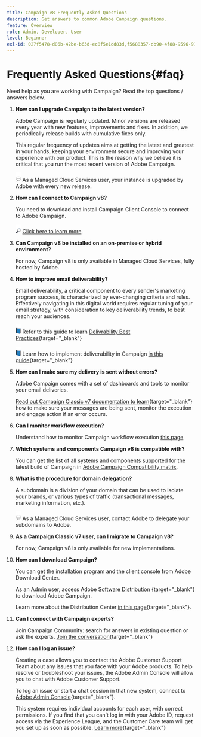 ```yaml
---
title: Campaign v8 Frequently Asked Questions
description: Get answers to common Adobe Campaign questions.
feature: Overview
role: Admin, Developer, User
level: Beginner
exl-id: 027f5478-d86b-42be-b63d-ec8f5e1dd83d,f5688357-db90-4f88-9596-91e9d0a20d75
---
```

# Frequently Asked Questions{#faq}

Need help as you are working with Campaign? Read the top questions / answers below.

1. **How can I upgrade Campaign to the latest version?**

    Adobe Campaign is regularly updated. Minor versions are released every year with new features, improvements and fixes. In addition, we periodically release builds with cumulative fixes only.

    This regular frequency of updates aims at getting the latest and greatest in your hands, keeping your environment secure and improving your experience with our product. This is the reason why we believe it is critical that you run the most recent version of Adobe Campaign. 

    ![](../assets/do-not-localize/speech.png)  As a Managed Cloud Services user, your instance is upgraded by Adobe with every new release. 

1. **How can I connect to Campaign v8?**

    You need to download and install Campaign Client Console to connect to Adobe Campaign.

    ![](../assets/do-not-localize/glass.png) [Click here to learn more](connect.md).

1. **Can Campaign v8 be installed on an on-premise or hybrid environment?**

    For now, Campaign v8 is only available in Managed Cloud Services, fully hosted by Adobe.

1. **How to improve email deliverability?**

    Email deliverability, a critical component to every sender's marketing program success, is characterized by ever-changing criteria and rules. Effectively navigating in this digital world requires regular tuning of your email strategy, with consideration to key deliverability trends, to best reach your audiences.

   ![](../assets/do-not-localize/book.png) Refer to this guide to learn [Delivrability Best Practices](https://experienceleague.adobe.com/docs/deliverability-learn/deliverability-best-practice-guide/introduction.html){target="_blank"}

   ![](../assets/do-not-localize/book.png) Learn how to implement deliverability in Campaign [in this guide](https://experienceleague.adobe.com/docs/deliverability-learn/deliverability-best-practice-guide/additional-resources/general-resources.html){target="_blank"}

1. **How can I make sure my delivery is sent without errors?**

    Adobe Campaign comes with a set of dashboards and tools to monitor your email deliveries.

    [Read out Campaign Classic v7 documentation to learn](https://experienceleague.adobe.com/docs/campaign-classic/using/sending-messages/monitoring-deliveries/about-delivery-monitoring.html){target="_blank"} how to make sure your messages are being sent, monitor the execution and engage action if an error occurs.
    
1. **Can I monitor workflow execution?**

   Understand how to monitor Campaign workflow execution [this page](https://experienceleague.adobe.com/docs/campaign/automation/workflows/executing-a-workflow/start-a-workflow.html)

1. **Which systems and components Campaign v8 is compatible with?**

    You can get the list of all systems and components supported for the latest build of Campaign in [Adobe Campaign Compatibility matrix](compatibility-matrix.md).

1. **What is the procedure for domain delegation?**

    A subdomain is a division of your domain that can be used to isolate your brands, or various types of traffic (transactional messages, marketing information, etc.).
    
    ![](../assets/do-not-localize/speech.png)  As a Managed Cloud Services user, contact Adobe to delegate your subdomains to Adobe.

1. **As a Campaign Classic v7 user, can I migrate to Campaign v8?**

    For now, Campaign v8 is only available for new implementations.

1. **How can I download Campaign?**

    You can get the installation program and the client console from Adobe Download Center.
    
    As an Admin user, access Adobe [Software Distribution](https://experience.adobe.com/#/downloads/content/software-distribution/en/campaign.html) {target="_blank"} to download Adobe Campaign.
    
    Learn more about the Distribution Center [in this page](https://experienceleague.adobe.com/docs/experience-cloud/software-distribution/home.html){target="_blank"}.

1.  **Can I connect with Campaign experts?**

    Join Campaign Community: search for answers in existing question or ask the experts. [Join the conversation](https://experienceleaguecommunities.adobe.com/t5/adobe-campaign-classic/ct-p/adobe-campaign-classic-community){target="_blank"}


1. **How can I log an issue?**

    Creating a case allows you to contact the Adobe Customer Support Team about any issues that you face with your Adobe products. To help resolve or troubleshoot your issues, the Adobe Admin Console will allow you to chat with Adobe Customer Support.

    To log an issue or start a chat session in that new system, connect to [Adobe Admin Console](https://adminConsole.adobe.com/overview){target="_blank"}. 

    This system requires individual accounts for each user, with correct permissions. If you find that you can't log in with your Adobe ID, request access via the Experience League, and the Customer Care team will get you set up as soon as possible. [Learn more](https://helpx.adobe.com/enterprise/admin-guide.html/enterprise/using/support-for-experience-cloud.ug.html){target="_blank"}
